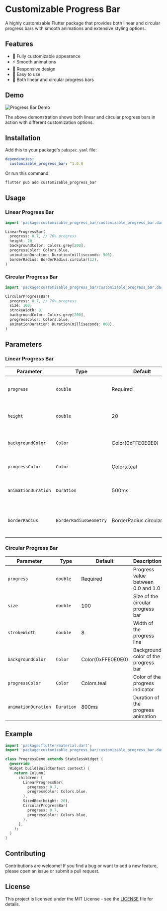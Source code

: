# Customizable Progress Bar

A highly customizable Flutter package that provides both linear and circular progress bars with smooth animations and extensive styling options.

## Features

- 🎨 Fully customizable appearance
- ⚡ Smooth animations
- 📱 Responsive design
- 🎯 Easy to use
- 🔄 Both linear and circular progress bars

## Demo

![Progress Bar Demo](assets/demo.gif)

The above demonstration shows both linear and circular progress bars in action with different customization options.

## Installation

Add this to your package's `pubspec.yaml` file:

```yaml
dependencies:
  customizable_progress_bar: ^1.0.0
```

Or run this command:

```bash
flutter pub add customizable_progress_bar
```

## Usage

### Linear Progress Bar

```dart
import 'package:customizable_progress_bar/customizable_progress_bar.dart';

LinearProgressBar(
  progress: 0.7, // 70% progress
  height: 20,
  backgroundColor: Colors.grey[200],
  progressColor: Colors.blue,
  animationDuration: Duration(milliseconds: 500),
  borderRadius: BorderRadius.circular(12),
)
```

### Circular Progress Bar

```dart
import 'package:customizable_progress_bar/customizable_progress_bar.dart';

CircularProgressBar(
  progress: 0.7, // 70% progress
  size: 100,
  strokeWidth: 8,
  backgroundColor: Colors.grey[200],
  progressColor: Colors.blue,
  animationDuration: Duration(milliseconds: 800),
)
```

## Parameters

### Linear Progress Bar

| Parameter | Type | Default | Description |
|-----------|------|---------|-------------|
| `progress` | `double` | Required | Progress value between 0.0 and 1.0 |
| `height` | `double` | 20 | Height of the progress bar |
| `backgroundColor` | `Color` | Color(0xFFE0E0E0) | Background color of the progress bar |
| `progressColor` | `Color` | Colors.teal | Color of the progress indicator |
| `animationDuration` | `Duration` | 500ms | Duration of the progress animation |
| `borderRadius` | `BorderRadiusGeometry` | BorderRadius.circular(12) | Border radius of the progress bar |

### Circular Progress Bar

| Parameter | Type | Default | Description |
|-----------|------|---------|-------------|
| `progress` | `double` | Required | Progress value between 0.0 and 1.0 |
| `size` | `double` | 100 | Size of the circular progress bar |
| `strokeWidth` | `double` | 8 | Width of the progress line |
| `backgroundColor` | `Color` | Color(0xFFE0E0E0) | Background color of the progress bar |
| `progressColor` | `Color` | Colors.teal | Color of the progress indicator |
| `animationDuration` | `Duration` | 800ms | Duration of the progress animation |

## Example

```dart
import 'package:flutter/material.dart';
import 'package:customizable_progress_bar/customizable_progress_bar.dart';

class ProgressDemo extends StatelessWidget {
  @override
  Widget build(BuildContext context) {
    return Column(
      children: [
        LinearProgressBar(
          progress: 0.7,
          progressColor: Colors.blue,
        ),
        SizedBox(height: 20),
        CircularProgressBar(
          progress: 0.7,
          progressColor: Colors.blue,
        ),
      ],
    );
  }
}
```

## Contributing

Contributions are welcome! If you find a bug or want to add a new feature, please open an issue or submit a pull request.

## License

This project is licensed under the MIT License - see the [LICENSE](LICENSE) file for details.
